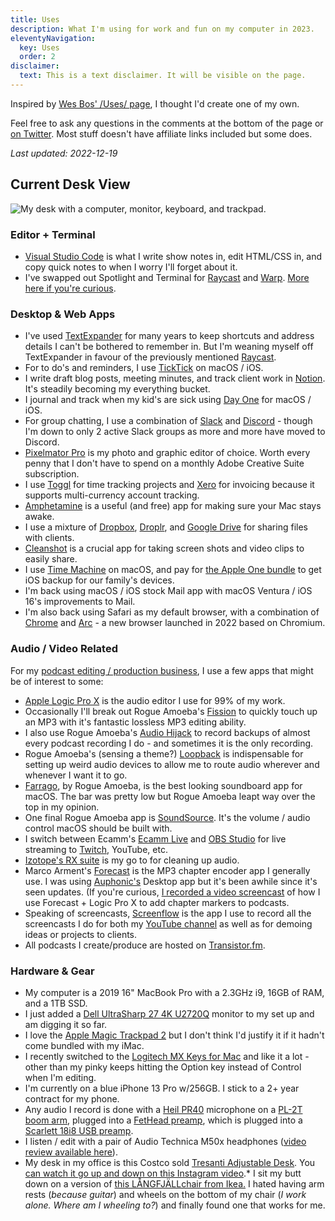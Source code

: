 ```yaml
---
title: Uses
description: What I'm using for work and fun on my computer in 2023.
eleventyNavigation:
  key: Uses
  order: 2
disclaimer:
  text: This is a text disclaimer. It will be visible on the page.
---
```


Inspired by <a href="https://wesbos.com/uses/">Wes Bos' /Uses/ page</a>, I thought I'd create one of my own.

Feel free to ask any questions in the comments at the bottom of the page or <a href="https://twitter.com/ichris">on Twitter</a>. Most stuff doesn't have affiliate links included but some does.

*Last updated: 2022-12-19*

## Current Desk View

![My desk with a computer, monitor, keyboard, and trackpad.](/images/img_8111.jpg)

### Editor + Terminal

* <a href="https://code.visualstudio.com/">Visual Studio Code</a> is what I write show notes in, edit HTML/CSS in, and copy quick notes to when I worry I'll forget about it. 
* I've swapped out Spotlight and Terminal for [Raycast](https://www.raycast.com/) and [Warp](https://www.warp.dev/). [More here if you're curious](https://chrisenns.com/2022/10/breaking-macos-rule/).

### Desktop &amp; Web Apps

* I've used <a href="https://smilesoftware.com/textexpander">TextExpander</a> for many years to keep shortcuts and address details I can't be bothered to remember in. But I'm weaning myself off TextExpander in favour of the previously mentioned [Raycast](https://www.raycast.com/).
* For to do's and reminders, I use <a href="https://ticktick.com/">TickTick</a> on macOS / iOS.
* I write draft blog posts, meeting minutes, and track client work in <a href="http://notion.so">Notion</a>. It's steadily becoming my everything bucket.
* I journal and track when my kid's are sick using <a href="https://dayone.me">Day One</a> for macOS / iOS. 
* For group chatting, I use a combination of <a href="https://slack.com">Slack</a> and <a href="https://discordapp.com">Discord</a> - though I'm down to only 2 active Slack groups as more and more have moved to Discord.
* <a href="https://www.pixelmator.com">Pixelmator Pro</a> is my photo and graphic editor of choice. Worth every penny that I don't have to spend on a monthly Adobe Creative Suite subscription.
* I use <a href="https://toggl.com/">Toggl</a> for time tracking projects and <a href="https://www.xero.com/ca/">Xero</a> for invoicing because it supports multi-currency account tracking.
* <a href="https://itunes.apple.com/us/app/amphetamine/id937984704">Amphetamine</a> is a useful (and free) app for making sure your Mac stays awake.
* I use a mixture of <a href="http://db.tt/czHe7sK">Dropbox</a>, <a href="https://droplr.com">Droplr</a>, and <a href="https://drive.google.com">Google Drive</a> for sharing files with clients.
* <a href="https://cleanshot.com/">Cleanshot</a> is a crucial app for taking screen shots and video clips to easily share.
* I use <a href="https://support.apple.com/en-us/HT201250">Time Machine</a> on macOS, and pay for [the Apple One bundle](https://www.apple.com/ca/apple-one/) to get iOS backup for our family's devices.
* I'm back using macOS / iOS stock Mail app with macOS Ventura / iOS 16's improvements to Mail. 
* I'm also back using Safari as my default browser, with a combination of [Chrome](https://www.google.com/chrome) and [Arc](https://arc.net/gift/623b488) - a new browser launched in 2022 based on Chromium.

### Audio / Video Related

For my <a href="https://www.lemonproductions.ca">podcast editing / production business</a>, I use a few apps that might be of interest to some:

* <a href="https://www.apple.com/logic-pro/">Apple Logic Pro X</a> is the audio editor I use for 99% of my work.
* Occasionally I'll break out Rogue Amoeba's <a href="https://rogueamoeba.com/fission/">Fission</a> to quickly touch up an MP3 with it's fantastic lossless MP3 editing ability.
* I also use Rogue Amoeba's <a href="https://rogueamoeba.com/audiohijack/">Audio Hijack</a> to record backups of almost every podcast recording I do - and sometimes it is the only recording.
* Rogue Amoeba's (sensing a theme?) <a href="https://rogueamoeba.com/loopback/">Loopback</a> is indispensable for setting up weird audio devices to allow me to route audio wherever and whenever I want it to go.
* <a href="https://rogueamoeba.com/farrago/">Farrago</a>, by Rogue Amoeba, is the best looking soundboard app for macOS. The bar was pretty low but Rogue Amoeba leapt way over the top in my opinion.
* One final Rogue Amoeba app is <a href="https://rogueamoeba.com/soundsource/">SoundSource</a>. It's the volume / audio control macOS should be built with.
* I switch between Ecamm's <a href="https://www.ecamm.com/mac/ecammlive/">Ecamm Live</a> and <a href="https://obsproject.com">OBS Studio</a> for live streaming to <a href="http://goodstuff.fm/twitch/">Twitch</a>, YouTube, etc.
* <a href="https://www.izotope.com/en/products/repair-and-edit/rx.html">Izotope's RX suite</a> is my go to for cleaning up audio.
* Marco Arment's <a href="https://overcast.fm/forecast">Forecast</a> is the MP3 chapter encoder app I generally use. I was using <a href="https://auphonic.com">Auphonic's</a> Desktop app but it's been awhile since it's seen updates. (If you're curious, <a href="https://www.lemonproductions.ca/how-to-add-chapter-markers-to-podcasts/">I recorded a video screencast</a> of how I use Forecast + Logic Pro X to add chapter markers to podcasts.
* Speaking of screencasts, <a href="https://www.telestream.net/screenflow/">Screenflow</a> is the app I use to record all the screencasts I do for both my <a href="http://youtube.com/c/lemonproductionsca?sub_confirmation=1">YouTube channel</a> as well as for demoing ideas or projects to clients.
* All podcasts I create/produce are hosted on <a href="https://transistor.fm/?via=chris">Transistor.fm</a>.</li></ul>

### Hardware &amp; Gear

* My computer is a 2019 16" MacBook Pro with a 2.3GHz i9, 16GB of RAM, and a 1TB SSD.
* I just added a <a href="https://www.dell.com/en-ca/shop/accessories/apd/210-AVJV">Dell UltraSharp 27 4K U2720Q</a> monitor to my set up and am digging it so far.
* I love the <a href="https://www.apple.com/shop/product/MJ2R2LL/A/magic-trackpad-2-silver">Apple Magic Trackpad 2</a> but I don't think I'd justify it if it hadn't come bundled with my iMac.
* I recently switched to the <a href="https://www.logitech.com/en-ca/products/keyboards/mx-keys-mac-wireless-keyboard.920-009552.html">Logitech MX Keys for Mac</a> and like it a lot - other than my pinky keeps hitting the Option key instead of Control when I'm editing.
* I'm currently on a blue iPhone 13 Pro w/256GB. I stick to a 2+ year contract for my phone.
* Any audio I record is done with a <a href="https://heilsound.com/products/pr-40/">Heil PR40</a> microphone on a <a href="https://heilsound.com/products/pl2t-2/">PL-2T boom arm</a>, plugged into a <a href="https://www.tritonaudio.com/fethead.html">FetHead preamp</a>, which is plugged into a <a href="https://focusrite.com/usb-audio-interface/scarlett/scarlett-18i8">Scarlett 18i8 USB preamp</a>.
* I listen / edit with a pair of Audio Technica M50x headphones (<a href="https://www.youtube.com/watch?v=ajdK-1CW2mE">video review available here</a>).
* My desk in my office is this Costco sold <a href="https://www.costco.ca/Tresanti-Adjustable-Desk.product.100423106.html">Tresanti Adjustable Desk</a>. You <a href="https://www.instagram.com/p/BZ3spJlgRG6/">can watch it go up and down on this Instagram video</a>.* I sit my butt down on a version of <a href="https://www.ikea.com/ca/en/catalog/products/S99261003/">this LÅNGFJÄLLchair from Ikea.</a> I hated having arm rests (<em>because guitar</em>) and wheels on the bottom of my chair (<em>I work alone. Where am I wheeling to?</em>) and finally found one that works for me.